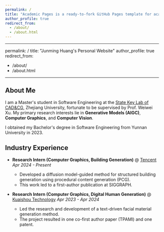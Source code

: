 ```yaml
---
permalink: /
title: "Academic Pages is a ready-to-fork GitHub Pages template for academic personal websites"
author_profile: true
redirect_from: 
  - /about/
  - /about.html
---
```


---
permalink: /
title: "Junming Huang's Personal Website"
author_profile: true
redirect_from: 
  - /about/
  - /about.html
---

## About Me

I am a Master's student in Software Engineering at the [State Key Lab of CAD&CG](http://www.cad.zju.edu.cn/#), Zhejiang University, fortunate to be supervised by Prof. Weiwei Xu. My primary research interests lie in **Generative Models (AIGC)**, **Computer Graphics**, and **Computer Vision**.

I obtained my Bachelor's degree in Software Engineering from Yunnan University in 2023.


## Industry Experience

* **Research Intern (Computer Graphics, Building Generation)** @ [Tencent](https://www.tencent.com/en-us/index.html)
    *Apr 2024 - Present*
    * Developed a diffusion model-guided method for structured building generation using procedural content generation (PCG).
    * This work led to a first-author publication at SIGGRAPH.

* **Research Intern (Computer Graphics, Digital Human Generation)** @ [Kuaishou Technology](https://ir.kuaishou.com/)
    *Apr 2023 - Apr 2024*
    * Led the research and development of a text-driven facial material generation method.
    * The project resulted in one co-first author paper (TPAMI) and one patent.
